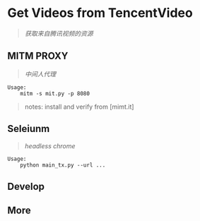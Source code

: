 # Get Videos from TencentVideo

> *获取来自腾讯视频的资源*

## MITM PROXY

> *中间人代理*

```
Usage:
    mitm -s mit.py -p 8080
```

> notes: install  and verify from [mimt.it]

## Seleiunm

> *headless chrome*

```
Usage:
    python main_tx.py --url ...
```

## Develop

## More